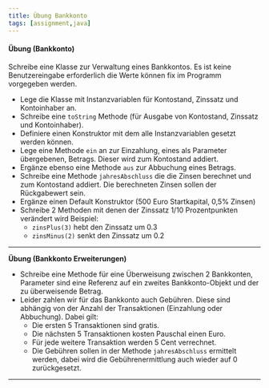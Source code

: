 ```yaml
---
title: Übung Bankkonto
tags: [assignment,java]
---
```


#### Übung (Bankkonto)

Schreibe eine Klasse zur Verwaltung eines Bankkontos. Es ist keine Benutzereingabe erforderlich die Werte können fix im Programm vorgegeben werden.

- Lege die Klasse mit Instanzvariablen für Kontostand, Zinssatz und Kontoinhaber an.
- Schreibe eine `toString` Methode (für Ausgabe von Kontostand, Zinssatz und Kontoinhaber).
- Definiere einen Konstruktor mit dem alle Instanzvariablen gesetzt werden können.
- Lege eine Methode `ein` an zur Einzahlung, eines als Parameter übergebenen, Betrags. Dieser wird zum Kontostand addiert.
- Ergänze ebenso eine Methode `aus` zur Abbuchung eines Betrags.
- Schreibe eine Methode `jahresAbschluss` die die Zinsen berechnet und zum Kontostand addiert. Die berechneten Zinsen sollen der Rückgabewert sein.
- Ergänze einen Default Konstruktor (500 Euro Startkapital, 0,5% Zinsen)
- Schreibe 2 Methoden mit denen der Zinssatz 1/10 Prozentpunkten verändert wird
  Beispiel: 
  - `zinsPlus(3)` hebt den Zinssatz um 0.3
  - `zinsMinus(2)` senkt den Zinssatz um 0.2



---

**Übung (Bankkonto Erweiterungen)**

- Schreibe eine Methode für eine Überweisung zwischen 2 Bankkonten, Parameter sind eine Referenz auf ein zweites Bankkonto-Objekt und der zu überweisende Betrag.
- Leider zahlen wir für das Bankkonto auch Gebühren. Diese sind abhängig von der Anzahl der Transaktionen (Einzahlung oder Abbuchung). Dabei gilt:
  - Die ersten 5 Transaktionen sind gratis.
  - Die nächsten 5 Transaktionen kosten Pauschal einen Euro.
  - Für jede weitere Transaktion werden 5 Cent verrechnet.
  - Die Gebühren sollen in der Methode `jahresAbschluss` ermittelt werden, dabei wird die Gebührenermittlung auch wieder auf 0 zurückgesetzt.

---




